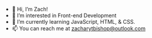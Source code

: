 - 👋 Hi, I’m Zach!
- 👀 I’m interested in Front-end Development
- 🌱 I’m currently learning JavaScript, HTML, & CSS.
- 📫 You can reach me at zacharytbishop@outlook.com

<!---
Zyncster/Zyncster is a ✨ special ✨ repository because its `README.md` (this file) appears on your GitHub profile.
You can click the Preview link to take a look at your changes.
--->
